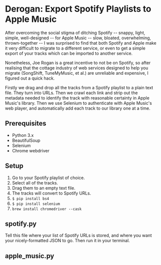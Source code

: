 # Derogan: Export Spotify Playlists to Apple Music

After overcoming the social stigma of ditching Spotify -- snappy, light, simple, well-designed -- for Apple Music -- slow, bloated, overwhelming, thrown-together -- I was surprised to find that both Spotify and Apple make it very difficult to migrate to a different service, or even to get a simple export of your tracks which can be imported to another service.

Nonetheless, Joe Rogan is a great incentive to not be on Spotify, so after realising that the cottage industry of web services designed to help you migrate (SongShift, TuneMyMusic, et al.) are unreliable and expensive, I figured out a quick hack.

Firstly we drag and drop all the tracks from a Spotify playlist to a plain text file. They turn into URLs. Then we crawl each link and strip out the metadata needed to identify the track with reasonable certainty in Apple Music's library. Then we use Selenium to authenticate with Apple Music's web player, and automatically add each track to our library one at a time.

## Prerequisites

* Python 3.x
* BeautifulSoup
* Selenium
* Chrome webdriver

## Setup

1. Go to your Spotify playlist of choice.
2. Select all of the tracks.
3. Drag them to an empty text file.
4. The tracks will convert to Spotify URLs.
5. `$ pip install bs4`
6. `$ pip install selenium`
7. `brew install chromedriver --cask`

## spotify.py

Tell this file where your list of Spotify URLs is stored, and where you want your nicely-formatted JSON to go. Then run it in your terminal.

## apple_music.py

